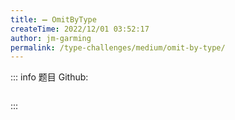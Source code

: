 ```yaml
---
title: ➖ OmitByType
createTime: 2022/12/01 03:52:17
author: jm-garming
permalink: /type-challenges/medium/omit-by-type/
---
```


::: info 题目
Github: []()

```ts

```

:::
